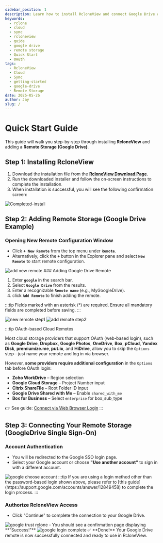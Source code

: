 ```yaml
---
sidebar_position: 1
description: Learn how to install RcloneView and connect Google Drive as a remote using a simple step-by-step guide.
keywords:
  - rclone
  - cloud
  - sync
  - rcloneview
  - guide
  - google drive
  - remote storage
  - Quick Start
  - OAuth
tags:
  - RcloneView
  - Cloud
  - Sync
  - getting-started
  - google-drive
  - Remote-Storage
date: 2025-05-26
author: Jay
slug: /
---
```

# Quick Start Guide

This guide will walk you step-by-step through installing **RcloneView** and adding a **Remote Storage (Google Drive)**.

## **Step 1: Installing RcloneView**

1. Download the installation file from the [**RcloneView Download Page**](https://rcloneview.com/src/download.html).
2. Run the downloaded installer and follow the on-screen instructions to complete the installation.
3. When installation is successful, you will see the following confirmation screen:
<img src="/support/images/howto/Completed-install.png" alt="Completed-install" class="img-medium img-center" />

## **Step 2: Adding Remote Storage (Google Drive Example)**

### **Opening New Remote Configuration Window**

- Click **`+ New Remote`** from the top menu under **`Remote`**.
- Alternatively, click the **`+`** button in the Explorer pane and select **`New Remote`** to start remote configuration.
<img src="/support/images/howto/add-new-remote.png" alt="add new remote" class="img-medium img-center" />
### Adding Google Drive Remote

1. Enter **`google`** in the search bar.
2. Select **`Google Drive`** from the results.
3. Enter a recognizable **`Remote name`** (e.g., MyGoogleDrive).
4. click **`Add Remote`** to finish adding the remote.

:::tip
Fields marked with an asterisk (*) are required. Ensure all mandatory fields are completed before saving.
:::
<div class="img-grid-2">
<img src="/support/images/en/howto/new-remote-step1.png" alt="new remote step1" class="img-medium img-center" />
<img src="/support/images/en/howto/add-remote-step2.png" alt="add remote step2" class="img-medium img-center" />
</div>

:::tip OAuth-based Cloud Remotes

Most cloud storage providers that support OAuth (web-based login), such as **Google Drive**, **Dropbox**, **Google Photos**, **OneDrive**, **Box**, **pCloud**, **Yandex Disk**, **premiumize.me**, **put.io**, and **HiDrive**, allow you to skip the `Options` step—just name your remote and log in via browser.

However, **some providers require additional configuration** in the `Options` tab before OAuth login:
- **Zoho WorkDrive** – Region selection
- **Google Cloud Storage** – Project Number input
- **Citrix ShareFile** – Root Folder ID input
- **Google Drive Shared with Me** – Enable `shared_with_me`
- **Box for Business** – Select `enterprise` for box_sub_type

👉 See guide: [Connect via Web Browser Login](./remote-storage-connection-settings/add-oath-online-login.md#supported-cloud-providers--setup-requirements)
:::

## **Step 3: Connecting Your Remote Storage (GoogleDrive Single Sign-On)**
### Account Authentication

- You will be redirected to the Google SSO login page.
- Select your Google account or choose **"Use another account"** to sign in with a different account.

<img src="/support/images/howto/google-choose-account.png" alt="google choose account" class="img-medium img-center" />
:::tip
If you are using a login method other than the password-based login shown above, please refer to [this guide](https://support.google.com/accounts/answer/12849458) to complete the login process.
:::

### Authorize RcloneView Access

- Click "Continue" to complete the connection to your Google Drive.

<img src="/support/images/howto/google-trust-rclone.png" alt="google trust rclone" class="img-medium img-center" />
- You should see a confirmation page displaying **"Success!"**
<img src="/support/images/howto/google-login-complete.png" alt="google login complete" class="img-medium img-center" />
✅ **Done!** Your Google Drive remote is now successfully connected and ready to use in RcloneView.


